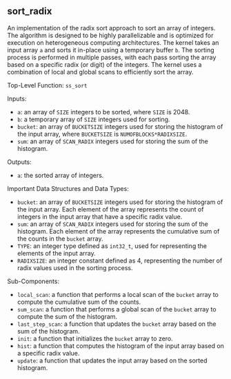 ## sort_radix

An implementation of the radix sort approach to sort an array of integers. The algorithm is designed to be highly parallelizable and is optimized for execution on heterogeneous computing architectures. The kernel takes an input array `a` and sorts it in-place using a temporary buffer `b`. The sorting process is performed in multiple passes, with each pass sorting the array based on a specific radix (or digit) of the integers. The kernel uses a combination of local and global scans to efficiently sort the array.

Top-Level Function: `ss_sort`

Inputs:

- `a`: an array of `SIZE` integers to be sorted, where `SIZE` is 2048.
- `b`: a temporary array of `SIZE` integers used for sorting.
- `bucket`: an array of `BUCKETSIZE` integers used for storing the histogram of the input array, where `BUCKETSIZE` is `NUMOFBLOCKS*RADIXSIZE`.
- `sum`: an array of `SCAN_RADIX` integers used for storing the sum of the histogram.

Outputs:

- `a`: the sorted array of integers.

Important Data Structures and Data Types:

- `bucket`: an array of `BUCKETSIZE` integers used for storing the histogram of the input array. Each element of the array represents the count of integers in the input array that have a specific radix value.
- `sum`: an array of `SCAN_RADIX` integers used for storing the sum of the histogram. Each element of the array represents the cumulative sum of the counts in the `bucket` array.
- `TYPE`: an integer type defined as `int32_t`, used for representing the elements of the input array.
- `RADIXSIZE`: an integer constant defined as 4, representing the number of radix values used in the sorting process.

Sub-Components:

- `local_scan`: a function that performs a local scan of the `bucket` array to compute the cumulative sum of the counts.
- `sum_scan`: a function that performs a global scan of the `bucket` array to compute the sum of the histogram.
- `last_step_scan`: a function that updates the `bucket` array based on the sum of the histogram.
- `init`: a function that initializes the `bucket` array to zero.
- `hist`: a function that computes the histogram of the input array based on a specific radix value.
- `update`: a function that updates the input array based on the sorted histogram.